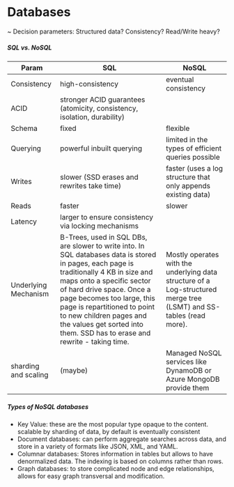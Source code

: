 # Databases
~ Decision parameters: Structured data? Consistency? Read/Write heavy?

##### SQL vs. NoSQL
Param|SQL|NoSQL|
--|--|--
Consistency|high-consistency|eventual consistency
ACID| stronger ACID guarantees (atomicity, consistency, isolation, durability)|
Schema|fixed|flexible
Querying|powerful inbuilt querying|limited in the types of efficient queries possible
Writes|slower (SSD erases and rewrites take time)|faster (uses a log structure that only appends existing data)
Reads|faster|slower
Latency|larger to ensure consistency via locking mechanisms|
Underlying Mechanism| B-Trees, used in SQL DBs, are slower to write into. In SQL databases data is stored in pages, each page is traditionally 4 KB in size and maps onto a specific sector of hard drive space. Once a page becomes too large, this page is repartitioned to point to new children pages and the values get sorted into them. SSD has to erase and rewrite - taking time.|Mostly operates with the underlying data structure of a Log-structured merge tree (LSMT) and SS-tables (read more).
sharding and scaling | (maybe)|Managed NoSQL services like DynamoDB or Azure MongoDB provide them
  
##### Types of NoSQL databases
* Key Value: these are the most popular type opaque to the content. scalable by sharding of data, by default is eventually consistent
* Document databases: can perform aggregate searches across data, and store in a variety of formats like JSON, XML, and YAML.
* Columnar databases: Stores information in tables but allows to have denormalized data. The indexing is based on columns rather than rows.
* Graph databases: to store complicated node and edge relationships, allows for easy graph transversal and modification.
  
